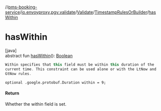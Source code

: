 //[pms-booking-service](../../../../index.md)/[io.envoyproxy.pgv.validate](../../index.md)/[Validate](../index.md)/[TimestampRulesOrBuilder](index.md)/[hasWithin](has-within.md)

# hasWithin

[java]\
abstract fun [hasWithin](has-within.md)(): [Boolean](https://kotlinlang.org/api/core/kotlin-stdlib/kotlin/-boolean/index.html)

```kotlin
Within specifies that this field must be within this duration of the
current time. This constraint can be used alone or with the LtNow and
GtNow rules.

```
`optional .google.protobuf.Duration within = 9;`

#### Return

Whether the within field is set.